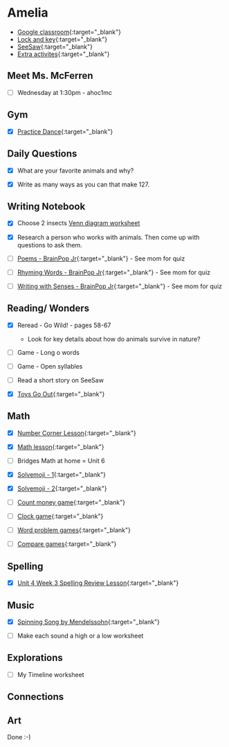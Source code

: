 # Amelia

- [Google classroom](https://classroom.google.com/){:target="_blank"}
- [Lock and key](https://www.ahschools.us/sign-in){:target="_blank"}
- [SeeSaw](https://app.seesaw.me/){:target="_blank"}
- [Extra activites](Amelia_extra){:target="_blank"}

## Meet Ms. McFerren
- [ ] Wednesday at 1:30pm - ahoc1mc

## Gym 
  - [X] [Practice Dance](https://www.youtube.com/watch?time_continue=2&v=gAvWcbtV4JQ&feature=emb_logo){:target="_blank"}

## Daily Questions

 - [X] What are your favorite animals and why?
 - [X] Write as many ways as you can that make 127.


## Writing Notebook
  - [X] Choose 2 insects [Venn diagram worksheet](https://www.education.com/download/worksheet/172977/venn-diagram.pdf)
  - [X] Research a person who works with animals.  Then come up with questions to ask them.
  - [ ] [Poems - BrainPop Jr](https://jr.brainpop.com/readingandwriting/writing/poems/){:target="_blank"} - See mom for quiz
  - [ ] [Rhyming Words - BrainPop Jr](https://jr.brainpop.com/readingandwriting/phonics/rhymingwords/){:target="_blank"} - See mom for quiz
  - [ ] [Writing with Senses - BrainPop Jr](https://jr.brainpop.com/readingandwriting/writing/writingwiththesenses/){:target="_blank"} - See mom for quiz


## Reading/ Wonders
  - [X] Reread - Go Wild! - pages 58-67
    - Look for key details about how do animals survive in nature?
  - [ ] Game - Long o words 
  - [ ] Game - Open syllables 
  - [ ] Read a short story on SeeSaw
  - [X] [Toys Go Out](https://docs.google.com/document/d/1ucISWm50hSFFfUmbYSedTSbLlBP3UXRR5yTle4iao7Y/edit?usp=sharing){:target="_blank"}


## Math
  - [X] [Number Corner Lesson](https://expl.ai/HPFJCTL){:target="_blank"}
  - [X] [Math lesson](https://drive.google.com/file/d/1RdCO6UcKSKvNHH4wjjPSj14KA4PT_JAp/view?usp=sharing){:target="_blank"}
  - [ ] Bridges Math at home = Unit 6
  - [X] [Solvemoji - 1](https://www.solvemoji.com/Puzzle/Puzzle/30864){:target="_blank"}
  - [X] [Solvemoji - 2](https://www.solvemoji.com/Puzzle/Puzzle/33900){:target="_blank"}
  - [ ] [Count money game](https://www.ixl.com/math/grade-1/count-pennies-nickels-and-dimes){:target="_blank"}
  - [ ] [Clock game](https://www.ixl.com/math/grade-1/match-analog-and-digital-clocks){:target="_blank"}
  - [ ] [Word problem games](https://www.ixl.com/math/grade-1/addition-word-problems-one-digit-plus-two-digit-numbers){:target="_blank"}
  - [ ] [Compare games](https://www.ixl.com/math/grade-1/compare-numbers-up-to-100-using-symbols){:target="_blank"}
  

## Spelling
 - [X] [Unit 4 Week 3 Spelling Review Lesson](https://drive.google.com/file/d/14bHSL6B45VvhkcGK5PNYZrs96oxiANIA/view?usp=sharing){:target="_blank"}


## Music
- [X] [Spinning Song by Mendelssohn](https://www.youtube.com/watch?v=g8-EkH7cn2c){:target="_blank"}
- [ ] Make each sound a high or a low worksheet


## Explorations
- [ ] My Timeline worksheet


## Connections


## Art
Done :-)
